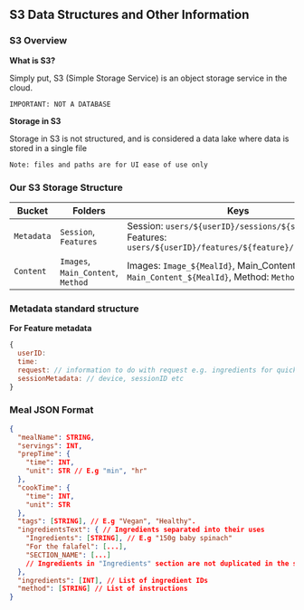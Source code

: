 ## S3 Data Structures and Other Information

### S3 Overview

**What is S3?**

Simply put, S3 (Simple Storage Service) is an object storage service in the cloud.

`IMPORTANT: NOT A DATABASE`

**Storage in S3**

Storage in S3 is not structured, and is considered a data lake where data is stored in a single file

`Note: files and paths are for UI ease of use only`

### Our S3 Storage Structure

| Bucket     | Folders                            | Keys                                                                                          |
| ---------- | ---------------------------------- | --------------------------------------------------------------------------------------------- |
| `Metadata` | `Session`, `Features`              | Session: `users/${userID}/sessions/${sessionID}`, Features: `users/${userID}/features/${feature}/${sessionID}`        |
| `Content`  | `Images`, `Main_Content`, `Method` | Images: `Image_${MealId}`, Main_Content: `Main_Content_${MealId}`, Method: `Method_${MealId}` |

### Metadata standard structure

**For Feature metadata**
```javascript
{
  userID: 
  time:
  request: // information to do with request e.g. ingredients for quick meals search
  sessionMetadata: // device, sessionID etc
}
```

### Meal JSON Format
```json
{
  "mealName": STRING,
  "servings": INT,
  "prepTime": {
    "time": INT,
    "unit": STR // E.g "min", "hr"
  },
  "cookTime": {
    "time": INT,
    "unit": STR
  },
  "tags": [STRING], // E.g "Vegan", "Healthy". 
  "ingredientsText": { // Ingredients separated into their uses
    "Ingredients": [STRING], // E.g "150g baby spinach"
    "For the falafel": [...],
    "SECTION_NAME": [...]
    // Ingredients in "Ingredients" section are not duplicated in the subsequent subsections
  },
  "ingredients": [INT], // List of ingredient IDs
  "method": [STRING] // List of instructions
}
```